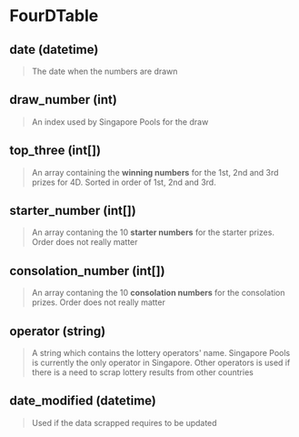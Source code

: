 # FourDTable

## date (datetime)

> The date when the numbers are drawn

## draw_number (int)

> An index used by Singapore Pools for the draw

## top_three (int[])

> An array containing the **winning numbers** for the 1st, 2nd and 3rd prizes for 4D. Sorted in order of 1st, 2nd and 3rd.

## starter_number (int[])

> An array contaning the 10 **starter numbers** for the starter prizes. Order does not really matter

## consolation_number (int[])

> An array contaning the 10 **consolation numbers** for the consolation prizes. Order does not really matter

## operator (string)

> A string which contains the lottery operators' name. Singapore Pools is currently the only operator in Singapore. Other operators is used if there is a need to scrap lottery results from other countries

## date_modified (datetime)

> Used if the data scrapped requires to be updated